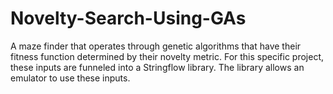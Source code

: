 # Novelty-Search-Using-GAs
A maze finder that operates through genetic algorithms that have their fitness function determined by their novelty metric. For this specific project, these inputs are funneled into a Stringflow library. The library allows an emulator to use these inputs.
